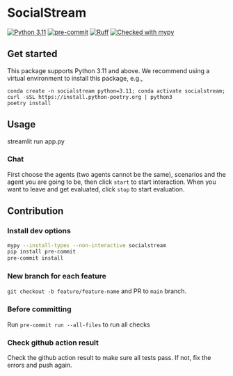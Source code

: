 <!-- ![TITLE](figs/title.png) -->
# SocialStream

[![Python 3.11](https://img.shields.io/badge/python-3.11-blue.svg)](https://www.python.org/downloads/release/python-3109/)
[![pre-commit](https://img.shields.io/badge/pre--commit-enabled-brightgreen?logo=pre-commit&logoColor=white)](https://pre-commit.com/)
[![Ruff](https://img.shields.io/endpoint?url=https://raw.githubusercontent.com/astral-sh/ruff/main/assets/badge/v2.json)](https://github.com/astral-sh/ruff)
[![Checked with mypy](https://www.mypy-lang.org/static/mypy_badge.svg)](https://mypy-lang.org/)


## Get started

This package supports Python 3.11 and above. We recommend using a virtual environment to install this package, e.g.,

```
conda create -n socialstream python=3.11; conda activate socialstream;  curl -sSL https://install.python-poetry.org | python3
poetry install
```


## Usage
streamlit run app.py

### Chat
First choose the agents (two agents cannot be the same), scenarios and the agent you are going to be, then click `start` to start interaction. When you want to leave and get evaluated, click `stop` to start evaluation.


## Contribution
### Install dev options
```bash
mypy --install-types --non-interactive socialstream
pip install pre-commit
pre-commit install
```
### New branch for each feature
`git checkout -b feature/feature-name` and PR to `main` branch.
### Before committing
Run `pre-commit run --all-files` to run all checks
<!-- Run `pytest` to make sure all tests pass (this will ensure dynamic typing passed with beartype) and `mypy --strict --exclude haicosystem/tools  --exclude haicosystem/grounding_engine/llm_engine_legacy.py .` to check static typing.
(You can also run `pre-commit run --all-files` to run all checks) -->
### Check github action result
Check the github action result to make sure all tests pass. If not, fix the errors and push again.
